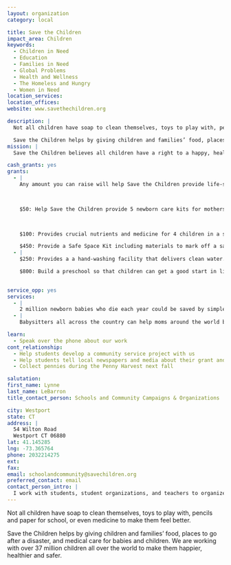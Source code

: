 ```yaml
---
layout: organization
category: local

title: Save the Children
impact_area: Children
keywords: 
  - Children in Need
  - Education
  - Families in Need
  - Global Problems
  - Health and Wellness
  - The Homeless and Hungry
  - Women in Need
location_services: 
location_offices: 
website: www.savethechildren.org

description: |
  Not all children have soap to clean themselves, toys to play with, pencils and paper for school,  or even medicine to make them feel better. 

  Save the Children helps by giving children and families’ food, places to go after a disaster, and medical care for babies and children. We are working with over 37 million children all over the world to make them happier, healthier and safer.
mission: |
  Save the Children believes all children have a right to a happy, healthy and secure start in life. But that's far from the experience of millions of children around the world. Instead, their childhoods are marred by poverty, ill-health, war, violence and discrimination. And not just in poorer parts of the globe - far too many children in the UK grow up in circumstances that deny their potential. 

cash_grants: yes
grants: 
  - |
    Any amount you can raise will help Save the Children provide life-saving aid to children in need, but here are a few examples of how your donation might be used:

    

    $50: Help Save the Children provide 5 newborn care kits for mothers so the chances of their newborns surviving the risky first month of life are improved.

    

    $100: Provides crucial nutrients and medicine for 4 children in a school setting. 

    $450: Provide a Safe Space Kit including materials to mark off a safe area for children to play, art materials, books, blocks, balls and more.
  - |
    $250: Provides a a hand-washing facility that delivers clean water. Clean water, soap, and lessons in hygiene can save at least a million lives a year. 

    $800: Build a preschool so that children can get a good start in life.

    
service_opp: yes
services: 
  - |
    2 million newborn babies who die each year could be saved by simple measures, like placing a knit cap on a baby's head for warmth. Host a knitting party at your school and donate the caps to Save the Children's Caps to the Capital campaign, along with a letter asking the president for help!
  - |
    Babysitters all across the country can help moms around the world by donating a day's or evening's earnings to support Save the Children's Survive to Five campaign.  Look on our website for more information!

learn: 
  - Speak over the phone about our work
cont_relationship: 
  - Help students develop a community service project with us
  - Help students tell local newspapers and media about their grant and/or project with us
  - Collect pennies during the Penny Harvest next fall

salutation: 
first_name: Lynne
last_name: LeBarron
title_contact_person: Schools and Community Campaigns & Organizations

city: Westport
state: CT
address: |
  54 Wilton Road  
  Westport CT 06880
lat: 41.145285
lng: -73.365764
phone: 2032214275
ext: 
fax: 
email: schoolandcommunity@savechildren.org
preferred_contact: email
contact_person_intro: |
  I work with students, student organizations, and teachers to organize events and fundraisers for Save the Children at schools.
---
```

Not all children have soap to clean themselves, toys to play with, pencils and paper for school,  or even medicine to make them feel better. 

Save the Children helps by giving children and families’ food, places to go after a disaster, and medical care for babies and children. We are working with over 37 million children all over the world to make them happier, healthier and safer.